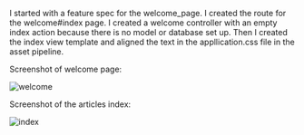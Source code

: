 I started with a feature spec for the welcome_page.  I created the route for the welcome#index page. I created a welcome controller with an empty index action because there is no model or database set up. Then I created the index view template and aligned the text in the appllication.css file in the asset pipeline.

Screenshot of welcome page:

![welcome](https://www.dl.dropbox.com/s/pe0b2bohfw9f96p/Screenshot%202014-09-16%2019.57.59.png)

Screenshot of the articles index:

![index](http://prntscr.com/4nupa6)
